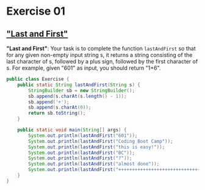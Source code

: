 # Exercise 01

## ["Last and First"](https://www.cs.cmu.edu/~ralf/601ex01-main.html)

**"Last and First"**: Your task is to complete the function `lastAndFirst` so that for any given non-empty input string s, it returns a string consisting of the last character of s, followed by a plus sign, followed by the first character of s. For example, given "601" as input, you should return "1+6".

```java
public class Exercise {
    public static String lastAndFirst(String s) {
        StringBuilder sb = new StringBuilder();
        sb.append(s.charAt(s.length() - 1));
        sb.append('+');
        sb.append(s.charAt(0));
        return sb.toString();
    }

    public static void main(String[] args) {
        System.out.println(lastAndFirst("601"));
        System.out.println(lastAndFirst("Coding Boot Camp"));
        System.out.println(lastAndFirst("this is easy!"));
        System.out.println(lastAndFirst("BC"));
        System.out.println(lastAndFirst("?"));
        System.out.println(lastAndFirst("almost done"));
        System.out.println(lastAndFirst("+++++++++++++++++++++++++++++++++++++++++++++++++++++++++++"));
    }
}
```